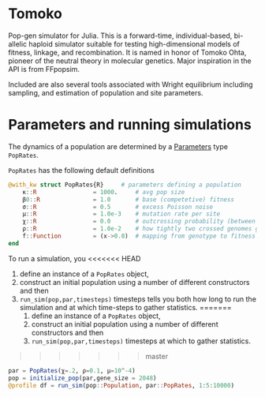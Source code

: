 # Tomoko

Pop-gen simulator for Julia.  This is a forward-time, individual-based, bi-allelic haploid simulator suitable for testing high-dimensional models of fitness, linkage, and recombination. It is named in honor of Tomoko Ohta, pioneer of the neutral theory in molecular genetics. Major inspiration in the API is from FFpopsim.

Included are also several tools associated with Wright equilibrium including sampling, and estimation of population and site parameters.

# Parameters and running simulations
The dynamics of a population are determined by a [Parameters](https://github.com/mauro3/Parameters.jl) type `PopRates`.

`PopRates` has the following default definitions

```julia
@with_kw struct PopRates{R}		# parameters defining a population
	κ::R 				= 1000.		# avg pop size
	β0::R 				= 1.0		# base (competetive) fitness  
	σ::R 				= 0.5 		# excess Poisson noise
	μ::R 				= 1.0e-3	# mutation rate per site
    χ::R				= 0.0		# outcrossing probability (between 0 and one), 
	ρ::R 				= 1.0e-2	# how tightly two crossed genomes get wound together (# of crosses per nucleotide)
	f::Function 		= (x->0.0)	# mapping from genotype to fitness (increased birth + competion)
end
```

To run a simulation, you 
<<<<<<< HEAD
1. define an instance of a `PopRates` object, 
2. construct an initial population using a number of different constructors and then 
3. `run_sim(pop,par,timesteps)` timesteps tells you both how long to run the simulation and at which time-steps to gather statistics.
=======
    1. define an instance of a `PopRates` object, 
    1. construct an initial population using a number of different constructors and then 
    1. `run_sim(pop,par,timesteps)` timesteps at which to gather statistics.
>>>>>>> master



```julia
par = PopRates(χ=.2, ρ=0.1, μ=10^-4)
pop = initialize_pop(par,gene_size = 2048)
@profile df = run_sim(pop::Population, par::PopRates, 1:5:10000)
```

